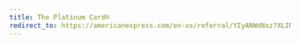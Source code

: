 ```yaml
---
title: The Platinum Card®
redirect_to: https://americanexpress.com/en-us/referral/YIyANWdNsz?XLINK=MYCP
---
```

